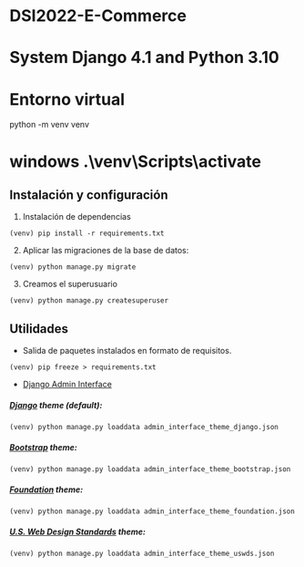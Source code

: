 # DSI2022-E-Commerce

# System Django 4.1 and Python 3.10

# Entorno virtual

python -m venv venv

# windows .\venv\Scripts\activate

## Instalación y configuración

1. Instalación de dependencias
```console
(venv) pip install -r requirements.txt
```

2. Aplicar las migraciones de la base de datos:
```console
(venv) python manage.py migrate
```

3. Creamos el superusuario
```console
(venv) python manage.py createsuperuser
```

## Utilidades
* Salida de paquetes instalados en formato de requisitos.
```console
(venv) pip freeze > requirements.txt
```

* [Django Admin Interface](https://pypi.org/project/django-admin-interface/) 

##### [Django](https://www.djangoproject.com/) theme (default):
```console
(venv) python manage.py loaddata admin_interface_theme_django.json
```

##### [Bootstrap](http://getbootstrap.com/) theme:
```console
(venv) python manage.py loaddata admin_interface_theme_bootstrap.json
```

##### [Foundation](http://foundation.zurb.com/) theme:
```console
(venv) python manage.py loaddata admin_interface_theme_foundation.json
```

##### [U.S. Web Design Standards](https://standards.usa.gov/) theme:
```console
(venv) python manage.py loaddata admin_interface_theme_uswds.json
```
